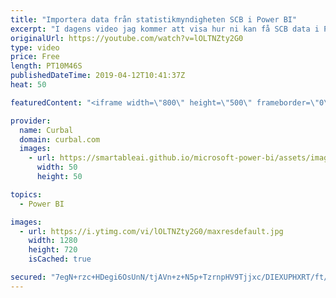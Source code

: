 ```yaml
---
title: "Importera data från statistikmyndigheten SCB i Power BI"
excerpt: "I dagens video jag kommer att visa hur ni kan få SCB data i Power BI.   Du kan ladda ner filen #46 i Community downloads här: https://curbal.com/donwload-center  Länk till SCB:https://www.scb.se/ Länk till Öppna data: https://oppnadata.se/  Here you can download all the pbix files: https://curbal.com/donwload-center"
originalUrl: https://youtube.com/watch?v=lOLTNZty2G0
type: video
price: Free
length: PT10M46S
publishedDateTime: 2019-04-12T10:41:37Z
heat: 50

featuredContent: "<iframe width=\"800\" height=\"500\" frameborder=\"0\" src=\"https://www.youtube.com/embed/lOLTNZty2G0\" allow=\"accelerometer; autoplay; encrypted-media; gyroscope; picture-in-picture\" allowfullscreen></iframe>"

provider:
  name: Curbal
  domain: curbal.com
  images:
    - url: https://smartableai.github.io/microsoft-power-bi/assets/images/organizations/curbal.com-50x50.jpg
      width: 50
      height: 50

topics:
  - Power BI

images:
  - url: https://i.ytimg.com/vi/lOLTNZty2G0/maxresdefault.jpg
    width: 1280
    height: 720
    isCached: true

secured: "7egN+rzc+HDegi6OsUnN/tjAVn+z+N5p+TzrnpHV9Tjjxc/DIEXUPHXRT/ft/HYadsmpbPiJGaLCG0Be+HyFOcZuwPQN1j920WOtvsJujqWsghmlUcLmjL9zY4ECJYxlZBkBxfWuaQUuQXEAbFzy2l6vm7Rd9wRRSpUixOPBprUeRnaYJaHao+tknWnH/iWxFRjLN5PRYPUE01eOQuXgrj4OFL6W9OJPhAI3YVyiKL1EtkPTn2z9exNxZQoApntdazM1GfrvBpSCIrDMbGkh2+ltSMdYXBtCt8eiWq9MpeeXfgGXpZTWRpIxr3JgQ2v/Djot4EfjpdAVk4LLrEBdPQ5Pp4XuUtzpQBtZMiSZXCJ2teyuw/y+o53lZeP+nEcsLGMxnTz50H50snY+Z8tUof6UmV4fo5taVsjv1YQTtWY=;PyqQW7zx8Lr19OM8CqvO/Q=="
---
```


